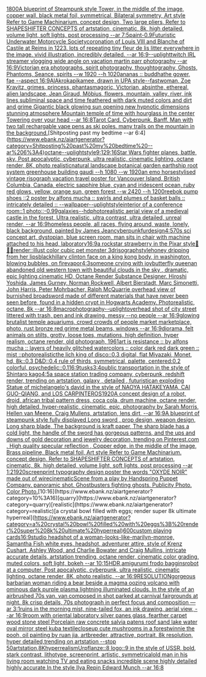 [1800](https://www.ebank.nz/aiartgenerator?category=1800)[A blueprint of Steampunk style Tower,   in the middle of the image,   copper wall, black metal foil, symmetrical,  Bilateral symmetry,  Art style Refer to Game Machinarium.  concept design, Two large pliers, Refer to SHAPESHIFTER CONCEPTS  of artstation, cinematic,  8k, high detailed,  volume light,  soft lights,  post processing    --ar 7:5](https://www.ebank.nz/aiartgenerator?category=A%20blueprint%20of%20Steampunk%20style%20Tower%2C%20%20%20in%20the%20middle%20of%20the%20image%2C%20%20%20copper%20wall%2C%20black%20metal%20foil%2C%20symmetrical%2C%20%20Bilateral%20symmetry%2C%20%20Art%20style%20Refer%20to%20Game%20Machinarium.%20%20concept%20design%2C%20Two%20large%20pliers%2C%20Refer%20to%20SHAPESHIFTER%20CONCEPTS%20%20of%20artstation%2C%20cinematic%2C%20%208k%2C%20high%20detailed%2C%20%20volume%20light%2C%20%20soft%20lights%2C%20%20post%20processing%20%20%20%20--ar%207%3A5)[paint](https://www.ebank.nz/aiartgenerator?category=paint)[-0.9](https://www.ebank.nz/aiartgenerator?category=-0.9)[Futuristic Underwater Motorcycle Society](https://www.ebank.nz/aiartgenerator?category=Futuristic%20Underwater%20Motorcycle%20Society)[coronation of Louis VIII and Blanche of Castile at Reims in 1223. lots of repeating tiny fleur de lis litter everywhere in the image. vivid illustration, incredibly detailed. --ar 16:9](https://www.ebank.nz/aiartgenerator?category=coronation%20of%20Louis%20VIII%20and%20Blanche%20of%20Castile%20at%20Reims%20in%201223.%20lots%20of%20repeating%20tiny%20fleur%20de%20lis%20litter%20everywhere%20in%20the%20image.%20vivid%20illustration%2C%20incredibly%20detailed.%20--ar%2016%3A9)[--uplight](https://www.ebank.nz/aiartgenerator?category=--uplight)[twitch IRL streamer vlogging wide angle on vacation martin parr photography --ar 16:9](https://www.ebank.nz/aiartgenerator?category=twitch%20IRL%20streamer%20vlogging%20wide%20angle%20on%20vacation%20martin%20parr%20photography%20--ar%2016%3A9)[Victorian era photographs, spirit photography, thoughtography, Ghosts, Phantoms, Seance, spirits --w 1920 --h 1020](https://www.ebank.nz/aiartgenerator?category=Victorian%20era%20photographs%2C%20spirit%20photography%2C%20thoughtography%2C%20Ghosts%2C%20Phantoms%2C%20Seance%2C%20spirits%20--w%201920%20--h%201020)[ananas :: buddha](https://www.ebank.nz/aiartgenerator?category=ananas%20%3A%3A%20buddha)[the gower, fae --aspect 16:9](https://www.ebank.nz/aiartgenerator?category=the%20gower%2C%20fae%20--aspect%2016%3A9)[AlAkroka](https://www.ebank.nz/aiartgenerator?category=AlAkroka)[pikamee, drawn in UPA style](https://www.ebank.nz/aiartgenerator?category=pikamee%2C%20drawn%20in%20UPA%20style)[--fast](https://www.ebank.nz/aiartgenerator?category=--fast)[woman, Zoe Kravitz, grimes, princess, phantasmagoric, Victorian, absinthe, ethereal, alien landscape, Jean Giraud, Möbius, flowers, mountain, valley, river, ink lines,](https://www.ebank.nz/aiartgenerator?category=woman%2C%20Zoe%20Kravitz%2C%20grimes%2C%20princess%2C%20phantasmagoric%2C%20Victorian%2C%20absinthe%2C%20ethereal%2C%20alien%20landscape%2C%20Jean%20Giraud%2C%20M%C3%B6bius%2C%20flowers%2C%20mountain%2C%20valley%2C%20river%2C%20ink%20lines%2C)[subliminal space and time feathered with dark muted colors and dirt and grime Gigantic black glowing sun opening new hypnotic dimensions stunning atmosphere Mountain temple of time with hourglass in the center Towering over your head --ar 16:8](https://www.ebank.nz/aiartgenerator?category=subliminal%20space%20and%20time%20feathered%20with%20dark%20muted%20colors%20and%20dirt%20and%20grime%20Gigantic%20black%20glowing%20sun%20opening%20new%20hypnotic%20dimensions%20stunning%20atmosphere%20Mountain%20temple%20of%20time%20with%20hourglass%20in%20the%20center%20Towering%20over%20your%20head%20--ar%2016%3A8)[Tarot Card. Cyberpunk. Banff. Man with two tall rechargable vape pens as ski poles. many trails on the mountain in the background.](https://www.ebank.nz/aiartgenerator?category=Tarot%20Card.%20Cyberpunk.%20Banff.%20Man%20with%20two%20tall%20rechargable%20vape%20pens%20as%20ski%20poles.%20many%20trails%20on%20the%20mountain%20in%20the%20background.)[Shitposting past my bedtime --ar 6:4](https://www.ebank.nz/aiartgenerator?category=Shitposting%20past%20my%20bedtime%20--ar%206%3A4)[octane](https://www.ebank.nz/aiartgenerator?category=octane)[--uplight](https://www.ebank.nz/aiartgenerator?category=--uplight)[style](https://www.ebank.nz/aiartgenerator?category=style)[9:12](https://www.ebank.nz/aiartgenerator?category=9%3A12)[9:16](https://www.ebank.nz/aiartgenerator?category=9%3A16)[Star Wars fighter planes, battle, sky, Post apocalyptic, cyberpunk, ultra realistic, cinematic lighting, octane render, 8K, photo realistic](https://www.ebank.nz/aiartgenerator?category=Star%20Wars%20fighter%20planes%2C%20battle%2C%20sky%2C%20Post%20apocalyptic%2C%20cyberpunk%2C%20ultra%20realistic%2C%20cinematic%20lighting%2C%20octane%20render%2C%208K%2C%20photo%20realistic)[natural landscape botanical garden earthship root system greenhouse building gaudi --h 1080 --w 1920](https://www.ebank.nz/aiartgenerator?category=natural%20landscape%20botanical%20garden%20earthship%20root%20system%20greenhouse%20building%20gaudi%20--h%201080%20--w%201920)[an emo horse](https://www.ebank.nz/aiartgenerator?category=an%20emo%20horse)[stylised vintage risograph vacation travel poster for Vancouver Island, British Columbia, Canada, electric sapphire blue, cyan and iridescent ocean, ruby red glows, yellow, orange sun, green forest --w 2420 --h 1200](https://www.ebank.nz/aiartgenerator?category=stylised%20vintage%20risograph%20vacation%20travel%20poster%20for%20Vancouver%20Island%2C%20British%20Columbia%2C%20Canada%2C%20electric%20sapphire%20blue%2C%20cyan%20and%20iridescent%20ocean%2C%20ruby%20red%20glows%2C%20yellow%2C%20orange%20sun%2C%20green%20forest%20--w%202420%20--h%201200)[reebok pump shoes ::2 poster by alfons mucha :: swirls and plumes of basket balls :: intricately detailed :: --wallpaper](https://www.ebank.nz/aiartgenerator?category=reebok%20pump%20shoes%20%3A%3A2%20poster%20by%20alfons%20mucha%20%3A%3A%20swirls%20and%20plumes%20of%20basket%20balls%20%3A%3A%20intricately%20detailed%20%3A%3A%20--wallpaper)[--uplight](https://www.ebank.nz/aiartgenerator?category=--uplight)[style](https://www.ebank.nz/aiartgenerator?category=style)[interior of a conference room::1 photo::-0.99](https://www.ebank.nz/aiartgenerator?category=interior%20of%20a%20conference%20room%3A%3A1%20photo%3A%3A-0.99)[galaxies](https://www.ebank.nz/aiartgenerator?category=galaxies)[--hd](https://www.ebank.nz/aiartgenerator?category=--hd)[photorealistic aerial view of a medieval castle in the forest, Ultra realistic, ultra contrast, ultra detailed, unreal render, --ar 16:9](https://www.ebank.nz/aiartgenerator?category=photorealistic%20aerial%20view%20of%20a%20medieval%20castle%20in%20the%20forest%2C%20Ultra%20realistic%2C%20ultra%20contrast%2C%20ultra%20detailed%2C%20unreal%20render%2C%20--ar%2016%3A9)[homeless people, all races, flying around, waste, lonely, black background, painted by James Jean](https://www.ebank.nz/aiartgenerator?category=homeless%20people%2C%20all%20races%2C%20flying%20around%2C%20waste%2C%20lonely%2C%20black%20background%2C%20painted%20by%20James%20Jean)[cyberpunk](https://www.ebank.nz/aiartgenerator?category=cyberpunk)[fur](https://www.ebank.nz/aiartgenerator?category=fur)[design](https://www.ebank.nz/aiartgenerator?category=design)[4:5](https://www.ebank.nz/aiartgenerator?category=4%3A5)[70s sci concept art, dystopian, blue screen room, man sits in chair with machine attached to his head, laboratory](https://www.ebank.nz/aiartgenerator?category=70s%20sci%20concept%20art%2C%20dystopian%2C%20blue%20screen%20room%2C%20man%20sits%20in%20chair%20with%20machine%20attached%20to%20his%20head%2C%20laboratory)[16:9](https://www.ebank.nz/aiartgenerator?category=16%3A9)[a rockstar strawberry in the Pixar style](https://www.ebank.nz/aiartgenerator?category=a%20rockstar%20strawberry%20in%20the%20Pixar%20style)[🦄🐙🌌](https://www.ebank.nz/aiartgenerator?category=%F0%9F%A6%84%F0%9F%90%99%F0%9F%8C%8C)[render::](https://www.ebank.nz/aiartgenerator?category=render%3A%3A)[illust color cubic pet monster 3d](https://www.ebank.nz/aiartgenerator?category=illust%20color%20cubic%20pet%20monster%203d)[risograph](https://www.ebank.nz/aiartgenerator?category=risograph)[style](https://www.ebank.nz/aiartgenerator?category=style)[honey dripping from her lips](https://www.ebank.nz/aiartgenerator?category=honey%20dripping%20from%20her%20lips)[black](https://www.ebank.nz/aiartgenerator?category=black)[](https://www.ebank.nz/aiartgenerator?category=)[hillary clinton face on a king kong body, in washington, blowing bubbles, on fire](https://www.ebank.nz/aiartgenerator?category=hillary%20clinton%20face%20on%20a%20king%20kong%20body%2C%20in%20washington%2C%20blowing%20bubbles%2C%20on%20fire)[vapor](https://www.ebank.nz/aiartgenerator?category=vapor)[4:3](https://www.ebank.nz/aiartgenerator?category=4%3A3)[someone crying with joy](https://www.ebank.nz/aiartgenerator?category=someone%20crying%20with%20joy)[butterfly queen](https://www.ebank.nz/aiartgenerator?category=butterfly%20queen)[an abandoned old western town with beautiful clouds in the sky , dramatic, epic lighting,cinematic HD, Octane Render Substance Designer. Hiroshi Yoshida, James Gurney, Norman Rockwell, Albert Bierstadt, Marc Simonetti, John Harris, Peter Mohrbacher, Ralph McQuarrie overhead view of burnished broadsword made of different materials that have never   been seen before, found in a hidden crypt in Hogwarts Academy. Photorealistic, octane, 8k --ar 16:8](https://www.ebank.nz/aiartgenerator?category=an%20abandoned%20old%20western%20town%20with%20beautiful%20clouds%20in%20the%20sky%20%2C%20dramatic%2C%20epic%20lighting%2Ccinematic%20HD%2C%20Octane%20Render%20Substance%20Designer.%20Hiroshi%20Yoshida%2C%20James%20Gurney%2C%20Norman%20Rockwell%2C%20Albert%20Bierstadt%2C%20Marc%20Simonetti%2C%20John%20Harris%2C%20Peter%20Mohrbacher%2C%20Ralph%20McQuarrie%20overhead%20view%20of%20burnished%20broadsword%20made%20of%20different%20materials%20that%20have%20never%20%20%20been%20seen%20before%2C%20found%20in%20a%20hidden%20crypt%20in%20Hogwarts%20Academy.%20Photorealistic%2C%20octane%2C%208k%20--ar%2016%3A8)[macrophotography](https://www.ebank.nz/aiartgenerator?category=macrophotography)[--uplight](https://www.ebank.nz/aiartgenerator?category=--uplight)[overhead shot of city street littered with trash, pen and ink drawing, messy --no people --ar 16:9](https://www.ebank.nz/aiartgenerator?category=overhead%20shot%20of%20city%20street%20littered%20with%20trash%2C%20pen%20and%20ink%20drawing%2C%20messy%20--no%20people%20--ar%2016%3A9)[glowing brutalist temple aquariums, crowd crowds of people market marketplace, photo, rust bronze red grime metal beams, windows --ar 16:9](https://www.ebank.nz/aiartgenerator?category=glowing%20brutalist%20temple%20aquariums%2C%20crowd%20crowds%20of%20people%20market%20marketplace%2C%20photo%2C%20rust%20bronze%20red%20grime%20metal%20beams%2C%20windows%20--ar%2016%3A9)[diorama, felt animals on stilts, grotty, loose toes, mutations, high definition, hyper realism, octane render, old photograph, 1961](https://www.ebank.nz/aiartgenerator?category=diorama%2C%20felt%20animals%20on%20stilts%2C%20grotty%2C%20loose%20toes%2C%20mutations%2C%20high%20definition%2C%20hyper%20realism%2C%20octane%20render%2C%20old%20photograph%2C%201961)[art is resistance :: by alfons mucha :: layers of heavily glitched watercolors :: color dark red dark green :: mist ::](https://www.ebank.nz/aiartgenerator?category=art%20is%20resistance%20%3A%3A%20by%20alfons%20mucha%20%3A%3A%20layers%20of%20heavily%20glitched%20watercolors%20%3A%3A%20color%20dark%20red%20dark%20green%20%3A%3A%20mist%20%3A%3A)[photorealistic](https://www.ebank.nz/aiartgenerator?category=photorealistic)[the lich king of disco::0.3 digital, flat Miyazaki, Monet, hd, 8k::0.3 D&D::0.4 rule of thirds, symmetrical, palette, centered:0.2 colorful, psychedelic::0.1](https://www.ebank.nz/aiartgenerator?category=the%20lich%20king%20of%20disco%3A%3A0.3%20digital%2C%20flat%20Miyazaki%2C%20Monet%2C%20hd%2C%208k%3A%3A0.3%20D%26D%3A%3A0.4%20rule%20of%20thirds%2C%20symmetrical%2C%20palette%2C%20centered%3A0.2%20colorful%2C%20psychedelic%3A%3A0.1)[16:9](https://www.ebank.nz/aiartgenerator?category=16%3A9)[tusks](https://www.ebank.nz/aiartgenerator?category=tusks)[3:4](https://www.ebank.nz/aiartgenerator?category=3%3A4)[public transportation in the style of Shintaro kago](https://www.ebank.nz/aiartgenerator?category=public%20transportation%20in%20the%20style%20of%20Shintaro%20kago)[4:5](https://www.ebank.nz/aiartgenerator?category=4%3A5)[a space station trading company, cyberpunk, redshift render, trending on artstation, galaxy , detailed , futuristic](https://www.ebank.nz/aiartgenerator?category=a%20space%20station%20trading%20company%2C%20cyberpunk%2C%20redshift%20render%2C%20trending%20on%20artstation%2C%20galaxy%20%2C%20detailed%20%2C%20futuristic)[an exploding Statue of michelangelo's david in the style of NAOYA HATAKEYAMA, CAI GUO-QIANG, and LOS CARPINTEROS](https://www.ebank.nz/aiartgenerator?category=an%20exploding%20Statue%20of%20michelangelo%27s%20david%20in%20the%20style%20of%20NAOYA%20HATAKEYAMA%2C%20CAI%20GUO-QIANG%2C%20and%20LOS%20CARPINTEROS)[1920](https://www.ebank.nz/aiartgenerator?category=1920)[A concept design of a robot, droid, african tribal pattern dress, coca cola, drum machine, octane render, high detailed, hyper-realistic, cinematic, epic, photography by Sarah Morris, Hellen van Meene, Craig Mullens, artstation, lens dirt, --ar 16:9](https://www.ebank.nz/aiartgenerator?category=A%20concept%20design%20of%20a%20robot%2C%20droid%2C%20african%20tribal%20pattern%20dress%2C%20coca%20cola%2C%20drum%20machine%2C%20octane%20render%2C%20high%20detailed%2C%20hyper-realistic%2C%20cinematic%2C%20epic%2C%20photography%20by%20Sarah%20Morris%2C%20Hellen%20van%20Meene%2C%20Craig%20Mullens%2C%20artstation%2C%20lens%20dirt%2C%20--ar%2016%3A9)[A blueprint of steampunk style fully displayed Long sword , prop design, weapon design, Long sharp blade, The background is kraft paper,  The sharp blade has a cold light, the handle of the sword has gorgeous patterns, and the ups and downs of gold decoration and jewelry decoration,  trending on Pinterest.com  , High quality specular reflection ,  Copper  edge, in the middle of the image, Brass pipeline,  Black metal foil,  Art style Refer to Game Machinarium.  concept design, Refer to SHAPESHIFTER CONCEPTS  of artstation, cinematic,  8k, high detailed,  volume light,  soft lights,  post processing    --ar 1:2](https://www.ebank.nz/aiartgenerator?category=A%20blueprint%20of%20steampunk%20style%20fully%20displayed%20Long%20sword%20%2C%20prop%20design%2C%20weapon%20design%2C%20Long%20sharp%20blade%2C%20The%20background%20is%20kraft%20paper%2C%20%20The%20sharp%20blade%20has%20a%20cold%20light%2C%20the%20handle%20of%20the%20sword%20has%20gorgeous%20patterns%2C%20and%20the%20ups%20and%20downs%20of%20gold%20decoration%20and%20jewelry%20decoration%2C%20%20trending%20on%20Pinterest.com%20%20%2C%20High%20quality%20specular%20reflection%20%2C%20%20Copper%20%20edge%2C%20in%20the%20middle%20of%20the%20image%2C%20Brass%20pipeline%2C%20%20Black%20metal%20foil%2C%20%20Art%20style%20Refer%20to%20Game%20Machinarium.%20%20concept%20design%2C%20Refer%20to%20SHAPESHIFTER%20CONCEPTS%20%20of%20artstation%2C%20cinematic%2C%20%208k%2C%20high%20detailed%2C%20%20volume%20light%2C%20%20soft%20lights%2C%20%20post%20processing%20%20%20%20--ar%201%3A2)[1920](https://www.ebank.nz/aiartgenerator?category=1920)[screenprint typography design poster the words "OXYDE NOIR" made out of wire](https://www.ebank.nz/aiartgenerator?category=screenprint%20typography%20design%20poster%20the%20words%20%22OXYDE%20NOIR%22%20made%20out%20of%20wire)[cinematic](https://www.ebank.nz/aiartgenerator?category=cinematic)[Scene from a play by Handspring Puppet Company. panoramic shot. Ghostbusters fighting ghosts.  Publicity Photo. Color Photo.](https://www.ebank.nz/aiartgenerator?category=Scene%20from%20a%20play%20by%20Handspring%20Puppet%20Company.%20panoramic%20shot.%20Ghostbusters%20fighting%20ghosts.%20%20Publicity%20Photo.%20Color%20Photo.)[10:16](https://www.ebank.nz/aiartgenerator?category=10%3A16)[quarry](https://www.ebank.nz/aiartgenerator?category=quarry)[realistic](https://www.ebank.nz/aiartgenerator?category=realistic)[a crystal bowl filled with eggs; render super 8k ultimate hyperreal](https://www.ebank.nz/aiartgenerator?category=a%20crystal%20bowl%20filled%20with%20eggs%3B%20render%20super%208k%20ultimate%20hyperreal)[600](https://www.ebank.nz/aiartgenerator?category=600)[custom playing cards](https://www.ebank.nz/aiartgenerator?category=custom%20playing%20cards)[16:9](https://www.ebank.nz/aiartgenerator?category=16%3A9)[studio headshot of a woman-looks-like-marilyn-monroe, Samantha Fish white eyes, headshot, adventurer attire, style of Krenz Cushart, Ashley Wood, and Charlie Bowater and Craig Mullins, intricate accurate details, artstation trending, octane render, cinematic color grading, muted colors, soft light, bokeh --ar 10:15](https://www.ebank.nz/aiartgenerator?category=studio%20headshot%20of%20a%20woman-looks-like-marilyn-monroe%2C%20Samantha%20Fish%20white%20eyes%2C%20headshot%2C%20adventurer%20attire%2C%20style%20of%20Krenz%20Cushart%2C%20Ashley%20Wood%2C%20and%20Charlie%20Bowater%20and%20Craig%20Mullins%2C%20intricate%20accurate%20details%2C%20artstation%20trending%2C%20octane%20render%2C%20cinematic%20color%20grading%2C%20muted%20colors%2C%20soft%20light%2C%20bokeh%20--ar%2010%3A15)[HDR,](https://www.ebank.nz/aiartgenerator?category=HDR%2C)[amigurumi frodo baggins](https://www.ebank.nz/aiartgenerator?category=amigurumi%20frodo%20baggins)[robot at a computer, Post apocalyptic, cyberpunk, ultra realistic, cinematic lighting, octane render, 8K, photo realistic,  --ar 16:9](https://www.ebank.nz/aiartgenerator?category=robot%20at%20a%20computer%2C%20Post%20apocalyptic%2C%20cyberpunk%2C%20ultra%20realistic%2C%20cinematic%20lighting%2C%20octane%20render%2C%208K%2C%20photo%20realistic%2C%20%20--ar%2016%3A9)[RESOLUTION](https://www.ebank.nz/aiartgenerator?category=RESOLUTION)[gorgeous barbarian woman riding a bear beside a magma oozing volcano with ominous dark purple plasma lightning illuminated clouds. In the style of an airbrushed 70s van, van composed in shot parked at carnival fairgrounds at night. 8k crisp details, 70s photograph in perfect focus and composition —ar 3:1](https://www.ebank.nz/aiartgenerator?category=gorgeous%20barbarian%20woman%20riding%20a%20bear%20beside%20a%20magma%20oozing%20volcano%20with%20ominous%20dark%20purple%20plasma%20lightning%20illuminated%20clouds.%20In%20the%20style%20of%20an%20airbrushed%2070s%20van%2C%20van%20composed%20in%20shot%20parked%20at%20carnival%20fairgrounds%20at%20night.%208k%20crisp%20details%2C%2070s%20photograph%20in%20perfect%20focus%20and%20composition%20%E2%80%94ar%203%3A1)[ruins in the morning mist, nine-tailed fox, an ink drawing, aerial view,  --ar 16:9](https://www.ebank.nz/aiartgenerator?category=ruins%20in%20the%20morning%20mist%2C%20nine-tailed%20fox%2C%20an%20ink%20drawing%2C%20aerial%20view%2C%20%20--ar%2016%3A9)[room with oriental laboratory  silver panes glass  ,fearther carpet wood stone steel Porcelain raw  concrete salvia patens roof sand lake water oval mirror steel kuba textile](https://www.ebank.nz/aiartgenerator?category=room%20with%20oriental%20laboratory%20%20silver%20panes%20glass%20%20%2Cfearther%20carpet%20wood%20stone%20steel%20Porcelain%20raw%20%20concrete%20salvia%20patens%20roof%20sand%20lake%20water%20oval%20mirror%20steel%20kuba%20textile)[closeup cute mushrooms in a forest](https://www.ebank.nz/aiartgenerator?category=closeup%20cute%20mushrooms%20in%20a%20forest)[winnie the pooh, oil painting by ruan jia, artbreeder, attractive, portrait, 8k resolution, hyper detailed,trending on artstation --stop 50](https://www.ebank.nz/aiartgenerator?category=winnie%20the%20pooh%2C%20oil%20painting%20by%20ruan%20jia%2C%20artbreeder%2C%20attractive%2C%20portrait%2C%208k%20resolution%2C%20hyper%20detailed%2Ctrending%20on%20artstation%20--stop%2050)[artstation,](https://www.ebank.nz/aiartgenerator?category=artstation%2C)[8K](https://www.ebank.nz/aiartgenerator?category=8K)[hyperrealism](https://www.ebank.nz/aiartgenerator?category=hyperrealism)[Urpflanze::8 logo::9 in the style of USSR, bold, stark contrast, lithotype, screenprint, artistic, symmetrical](https://www.ebank.nz/aiartgenerator?category=Urpflanze%3A%3A8%20logo%3A%3A9%20in%20the%20style%20of%20USSR%2C%20bold%2C%20stark%20contrast%2C%20lithotype%2C%20screenprint%2C%20artistic%2C%20symmetrical)[old man in his living room watching TV and eating snacks incredible scene highly detailed highly accurate In the style Ilya Repin Edward Munch --ar 16:8](https://www.ebank.nz/aiartgenerator?category=old%20man%20in%20his%20living%20room%20watching%20TV%20and%20eating%20snacks%20incredible%20scene%20highly%20detailed%20highly%20accurate%20In%20the%20style%20Ilya%20Repin%20Edward%20Munch%20--ar%2016%3A8)